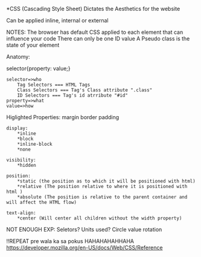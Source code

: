 *CSS (Cascading Style Sheet)
Dictates the Aesthetics for the website

Can be applied inline, internal or external

NOTES:
The browser has default CSS applied to each element that can influence your code
There can only be one ID value
A Pseudo class is the state of your element

Anatomy:

selector{property: value;}

    selector=>who
        Tag Selectors === HTML Tags
        Class Selectors === Tag's Class attribute ".class"
        ID Selectors === Tag's id atrribute "#id"
    property=>what
    value=>how

Higlighted Properties:
    margin
    border
    padding

    display:
        *inline
        *block
        *inline-block
        *none

    visibility:
        *hidden

    position:
        *static (the position as to which it will be positioned with html)
        *relative (The position relative to where it is positioned with html )
        *absolute (The position is relative to the parent container and will affect the HTML flow)
        
    text-align: 
        *center (Will center all children without the width property)

NOT ENOUGH EXP:
    Seletors?
    Units used?
    Circle value rotation

!!REPEAT pre wala ka sa pokus HAHAHAHAHHAHA
https://developer.mozilla.org/en-US/docs/Web/CSS/Reference
